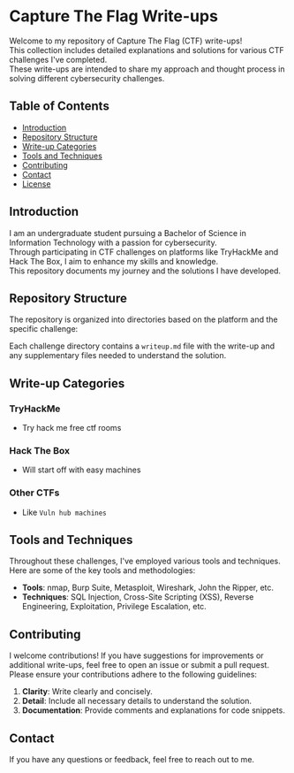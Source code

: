# Capture The Flag Write-ups

Welcome to my repository of Capture The Flag (CTF) write-ups!  
This collection includes detailed explanations and solutions for various CTF challenges I've completed.  
These write-ups are intended to share my approach and thought process in solving different cybersecurity challenges.  

## Table of Contents

- [Introduction](#introduction)
- [Repository Structure](#repository-structure)
- [Write-up Categories](#write-up-categories)
- [Tools and Techniques](#tools-and-techniques)
- [Contributing](#contributing)
- [Contact](#contact)
- [License](#license)

## Introduction

I am an undergraduate student pursuing a Bachelor of Science in Information Technology with a passion for cybersecurity.  
Through participating in CTF challenges on platforms like TryHackMe and Hack The Box, I aim to enhance my skills and knowledge.  
This repository documents my journey and the solutions I have developed.

## Repository Structure

The repository is organized into directories based on the platform and the specific challenge:


Each challenge directory contains a `writeup.md` file with the write-up and any supplementary files needed to understand the solution.

## Write-up Categories

### TryHackMe

- Try hack me free ctf rooms


### Hack The Box

- Will start off with easy machines

### Other CTFs

- Like `Vuln hub machines`

## Tools and Techniques

Throughout these challenges, I've employed various tools and techniques. Here are some of the key tools and methodologies:

- **Tools**: nmap, Burp Suite, Metasploit, Wireshark, John the Ripper, etc.
- **Techniques**: SQL Injection, Cross-Site Scripting (XSS), Reverse Engineering, Exploitation, Privilege Escalation, etc.

## Contributing

I welcome contributions! If you have suggestions for improvements or additional write-ups, feel free to open an issue or submit a pull request.  
Please ensure your contributions adhere to the following guidelines:

1. **Clarity**: Write clearly and concisely.
2. **Detail**: Include all necessary details to understand the solution.
3. **Documentation**: Provide comments and explanations for code snippets.

## Contact

If you have any questions or feedback, feel free to reach out to me.



